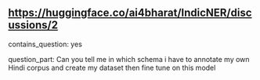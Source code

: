 ## https://huggingface.co/ai4bharat/IndicNER/discussions/2

contains_question: yes

question_part: Can you tell me in which schema i have to annotate my own Hindi corpus and create my dataset then fine tune on this model